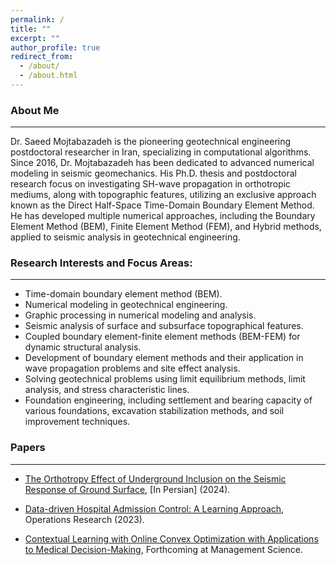 ```yaml
---
permalink: /
title: ""
excerpt: ""
author_profile: true
redirect_from: 
  - /about/
  - /about.html
---
```


### About Me
___
Dr. Saeed Mojtabazadeh is the pioneering geotechnical engineering postdoctoral researcher in Iran, specializing in computational algorithms. Since 2016, Dr. Mojtabazadeh has been dedicated to advanced numerical modeling in seismic geomechanics. His Ph.D. thesis and postdoctoral research focus on investigating SH-wave propagation in orthotropic mediums, along with topographic features, utilizing an exclusive approach known as the Direct Half-Space Time-Domain Boundary Element Method. He has developed multiple numerical approaches, including the Boundary Element Method (BEM), Finite Element Method (FEM), and Hybrid methods, applied to seismic analysis in geotechnical engineering.

### Research Interests and Focus Areas:
___
* Time-domain boundary element method (BEM).
* Numerical modeling in geotechnical engineering.
* Graphic processing in numerical modeling and analysis.
* Seismic analysis of surface and subsurface topographical features.
* Coupled boundary element-finite element methods (BEM-FEM) for dynamic structural analysis.
* Development of boundary element methods and their application in wave propagation problems and site effect analysis.
* Solving geotechnical problems using limit equilibrium methods, limit analysis, and stress characteristic lines.
* Foundation engineering, including settlement and bearing capacity of various foundations, excavation stabilization methods, and soil improvement techniques.

### Papers
___
* [The Orthotropy Effect of Underground Inclusion on the Seismic Response of Ground Surface](https://drive.google.com/file/d/1gZ8aF2_FtYW0XBLlXkPnH97Sx1cUNRxv/view?usp=drive_link), [In Persian] (2024).      

* [Data-driven Hospital Admission Control: A Learning Approach](https://papers.ssrn.com/sol3/papers.cfm?abstract_id=3653433), Operations Research (2023).     

* [Contextual Learning with Online Convex Optimization with Applications to Medical Decision-Making](https://papers.ssrn.com/sol3/papers.cfm?abstract_id=3501316), Forthcoming at Management Science.  


